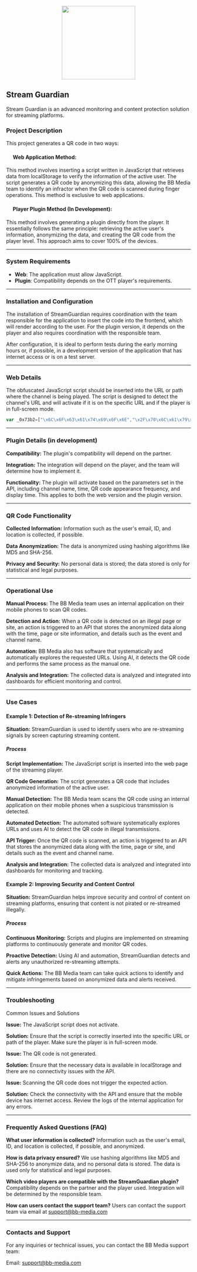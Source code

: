 <p align="center">
  <img src="https://github.com/BB-Media-IT/StreamGuardian/assets/4085605/1a168e49-91e2-48d2-9442-e34354e0ba6b" height=200/>
</p>

## Stream Guardian 
Stream Guardian is an advanced monitoring and content protection solution for streaming platforms.

### Project Description
This project generates a QR code in two ways:

#### <img src="https://github.com/BB-Media-IT/StreamGuardian/assets/4085605/5f17e11e-1529-4535-9b17-2d4b14eb3b3c" height=15/> Web Application Method:

This method involves inserting a script written in JavaScript that retrieves data from localStorage to verify the information of the active user. The script generates a QR code by anonymizing this data, allowing the BB Media team to identify an infractor when the QR code is scanned during finger operations. This method is exclusive to web applications.

#### <img src="https://github.com/BB-Media-IT/StreamGuardian/assets/4085605/4f2e87a5-80d2-4006-b8f9-65ae072daa9d" height=15/> Player Plugin Method (In Development):

This method involves generating a plugin directly from the player. It essentially follows the same principle: retrieving the active user's information, anonymizing the data, and creating the QR code from the player level. This approach aims to cover 100% of the devices.

---

### System Requirements

- **Web**: The application must allow JavaScript.
- **Plugin**: Compatibility depends on the OTT player's requirements.

---

### Installation and Configuration

The installation of StreamGuardian requires coordination with the team responsible for the application to insert the code into the frontend, which will render according to the user. For the plugin version, it depends on the player and also requires coordination with the responsible team.

After configuration, it is ideal to perform tests during the early morning hours or, if possible, in a development version of the application that has internet access or is on a test server.

---

### Web Details

The obfuscated JavaScript script should be inserted into the URL or path where the channel is being played. The script is designed to detect the channel's URL and will activate if it is on the specific URL and if the player is in full-screen mode.

```javascript
var _0x73b2=["\x6C\x6F\x63\x61\x74\x69\x6F\x6E","\x2F\x70\x6C\x61\x79\x65\x72\x2F\x6C\x69\x76\x65\x2F","\x69\x6E\x63\x6C\x75\x64\x65\x73","\x70\x61\x74\x68\x6E\x61\x6D\x65","\x75\x73\x65\x72","\x67\x65\x74\x49\x74\x65\x6D","\x70\x61\x72\x73\x65","\x64\x65\x76\x69\x63\x65\x49\x64","\x68\x74\x74\x70\x3A\x2F\x2F\x31\x32\x37\x2E\x30\x2E\x30\x2E\x31\x3A\x38\x30\x30\x30\x2F\x66\x69\x6E\x67\x65\x72","\x50\x4F\x53\x54","\x61\x70\x70\x6C\x69\x63\x61\x74\x69\x6F\x6E\x2F\x6A\x73\x6F\x6E","\x73\x74\x72\x69\x6E\x67\x69\x66\x79","\x6A\x73\x6F\x6E","","\x71\x72\x5F\x69\x6D\x61\x67\x65","\x6C\x6F\x67","\x64\x69\x76","\x63\x72\x65\x61\x74\x65\x45\x6C\x65\x6D\x65\x6E\x74","\x68\x65\x69\x67\x68\x74","\x73\x74\x79\x6C\x65","\x31\x30\x30\x70\x78","\x77\x69\x64\x74\x68","\x70\x6F\x73\x69\x74\x69\x6F\x6E","\x61\x62\x73\x6F\x6C\x75\x74\x65","\x7A\x49\x6E\x64\x65\x78","\x62\x6F\x74\x74\x6F\x6D","\x32\x30\x70\x78","\x72\x69\x67\x68\x74","\x69\x6D\x67","\x73\x72\x63","\x61\x70\x70\x65\x6E\x64\x43\x68\x69\x6C\x64","\x2E\x64\x74\x76\x2D\x63\x6F\x6D\x6D\x6F\x6E\x2D\x63\x2D\x73\x68\x61\x6B\x61\x2D\x70\x6C\x61\x79\x65\x72","\x71\x75\x65\x72\x79\x53\x65\x6C\x65\x63\x74\x6F\x72"];var URLactual=window[_0x73b2[0]];if(URLactual[_0x73b2[3]][_0x73b2[2]](_0x73b2[1])){var user_info=JSON[_0x73b2[6]](localStorage[_0x73b2[5]](_0x73b2[4]));user_info[_0x73b2[7]]= localStorage[_0x73b2[5]](_0x73b2[7]);const response= await fetch(_0x73b2[8],{method:_0x73b2[9],headers:{'\x41\x63\x63\x65\x70\x74':_0x73b2[10],'\x43\x6F\x6E\x74\x65\x6E\x74\x2D\x54\x79\x70\x65':_0x73b2[10]},body:JSON[_0x73b2[11]](user_info)});const post= await response[_0x73b2[12]]();if(post!= _0x73b2[13]){console[_0x73b2[15]](post[_0x73b2[14]]);const div=document[_0x73b2[17]](_0x73b2[16]);div[_0x73b2[19]][_0x73b2[18]]= _0x73b2[20];div[_0x73b2[19]][_0x73b2[21]]= _0x73b2[20];div[_0x73b2[19]][_0x73b2[22]]= _0x73b2[23];div[_0x73b2[19]][_0x73b2[24]]= 1000000;div[_0x73b2[19]][_0x73b2[25]]= _0x73b2[26];div[_0x73b2[19]][_0x73b2[27]]= _0x73b2[26];const img=document[_0x73b2[17]](_0x73b2[28]);img[_0x73b2[29]]= post[_0x73b2[14]];img[_0x73b2[18]]= 100;div[_0x73b2[30]](img);document[_0x73b2[32]](_0x73b2[31])[_0x73b2[30]](div)}}
```

---

### Plugin Details (in development)

**Compatibility:** The plugin's compatibility will depend on the partner.

**Integration:** The integration will depend on the player, and the team will determine how to implement it.

**Functionality:** The plugin will activate based on the parameters set in the API, including channel name, time, QR code appearance frequency, and display time. This applies to both the web version and the plugin version.

---

### QR Code Functionality
**Collected Information:** Information such as the user's email, ID, and location is collected, if possible.

**Data Anonymization:** The data is anonymized using hashing algorithms like MD5 and SHA-256.

**Privacy and Security:** No personal data is stored; the data stored is only for statistical and legal purposes.

---

### Operational Use
**Manual Process:** The BB Media team uses an internal application on their mobile phones to scan QR codes.

**Detection and Action:** When a QR code is detected on an illegal page or site, an action is triggered to an API that stores the anonymized data along with the time, page or site information, and details such as the event and channel name.

**Automation:** BB Media also has software that systematically and automatically explores the requested URLs. Using AI, it detects the QR code and performs the same process as the manual one.

**Analysis and Integration:** The collected data is analyzed and integrated into dashboards for efficient monitoring and control.

---

### Use Cases

#### Example 1: Detection of Re-streaming Infringers
**Situation:** StreamGuardian is used to identify users who are re-streaming signals by screen capturing streaming content.

##### Process

**Script Implementation:** The JavaScript script is inserted into the web page of the streaming player.

**QR Code Generation:** The script generates a QR code that includes anonymized information of the active user.

**Manual Detection:** The BB Media team scans the QR code using an internal application on their mobile phones when a suspicious transmission is detected.

**Automated Detection:** The automated software systematically explores URLs and uses AI to detect the QR code in illegal transmissions.

**API Trigger:** Once the QR code is scanned, an action is triggered to an API that stores the anonymized data along with the time, page or site, and details such as the event and channel name.

**Analysis and Integration:** The collected data is analyzed and integrated into dashboards for monitoring and tracking.

#### Example 2: Improving Security and Content Control
**Situation:** StreamGuardian helps improve security and control of content on streaming platforms, ensuring that content is not pirated or re-streamed illegally.

##### Process

**Continuous Monitoring:** Scripts and plugins are implemented on streaming platforms to continuously generate and monitor QR codes.

**Proactive Detection:** Using AI and automation, StreamGuardian detects and alerts any unauthorized re-streaming attempts.

**Quick Actions:** The BB Media team can take quick actions to identify and mitigate infringements based on anonymized data and alerts received.

---

### Troubleshooting
Common Issues and Solutions

**Issue:** The JavaScript script does not activate.

**Solution:** Ensure that the script is correctly inserted into the specific URL or path of the player. Make sure the player is in full-screen mode.

**Issue:** The QR code is not generated.

**Solution:** Ensure that the necessary data is available in localStorage and there are no connectivity issues with the API.

**Issue:** Scanning the QR code does not trigger the expected action.

**Solution:** Check the connectivity with the API and ensure that the mobile device has internet access. Review the logs of the internal application for any errors.

---

### Frequently Asked Questions (FAQ)
**What user information is collected?** Information such as the user's email, ID, and location is collected, if possible, and anonymized.

**How is data privacy ensured?** We use hashing algorithms like MD5 and SHA-256 to anonymize data, and no personal data is stored. The data is used only for statistical and legal purposes.

**Which video players are compatible with the StreamGuardian plugin?** Compatibility depends on the partner and the player used. Integration will be determined by the responsible team.

**How can users contact the support team?** Users can contact the support team via email at support@bb-media.com

---

### Contacts and Support
For any inquiries or technical issues, you can contact the BB Media support team:

Email: support@bb-media.com
